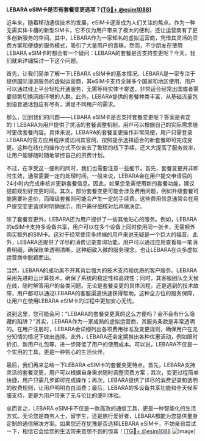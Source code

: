 **LEBARA eSIM卡是否有套餐变更选项？[[TG💪+ @esim1088](https://t.me/s/esim1088)]**

近年来，随着移动通信技术的发展，eSIM卡逐渐成为人们关注的焦点。作为一种无需实体卡槽的新型SIM卡，它不仅为用户带来了极大的便利，还让运营商有了更多创新服务的空间。其中，LEBARA作为一家知名的虚拟运营商，凭借其灵活的资费方案和便捷的服务模式，吸引了大量用户的青睐。然而，不少朋友在使用LEBARA eSIM卡时都会有一个疑问：LEBARA的套餐是否支持变更呢？今天，我们就来详细探讨一下这个问题。

首先，让我们简单了解一下LEBARA eSIM卡的基本情况。LEBARA是一家专注于提供国际漫游服务的虚拟运营商，其eSIM卡支持全球多个国家和地区使用，用户可以通过线上平台轻松开通服务，无需等待实体卡寄送，非常适合经常出国或者需要频繁切换网络环境的人群。此外，LEBARA提供的套餐种类丰富，从基础流量包到语音通话包应有尽有，满足不同用户的需求。

那么，回到我们的问题——LEBARA eSIM卡是否支持套餐变更呢？答案是肯定的！LEBARA为用户提供了灵活的套餐调整机制，用户可以根据自己的实际需求随时更改套餐内容。具体来说，LEBARA的套餐变更操作非常简便，用户只需登录LEBARA的官方应用程序或访问其官网，按照提示选择适合的新套餐即可完成变更。这种在线化的操作方式不仅省去了繁琐的线下手续，还大大提高了服务效率，让用户能够随时随地掌控自己的资费计划。

不过，在享受这一便利的同时，我们也需要注意一些细节。首先，套餐变更并非即时生效，通常需要一定的处理时间。一般来说，LEBARA会在用户提交申请后的24小时内完成审核并更新套餐信息。因此，如果您急需使用新的套餐功能，建议提前规划好变更时间。其次，部分套餐变更可能会涉及费用问题，例如升级套餐可能需要补差价，而降级套餐则可能会产生一定的手续费。这些费用信息通常会在用户提交变更请求时明确展示，用户需仔细核对后再做决定。

除了套餐变更外，LEBARA还为用户提供了一些其他贴心的服务。例如，LEBARA的eSIM卡支持多设备共享，用户可以在多个设备上同时使用同一张卡，无需额外购买额外的SIM卡。这对于经常使用多终端的用户来说无疑是一个巨大的福音。此外，LEBARA还提供了详尽的消费记录查询功能，用户可以通过应用查看每一笔消费明细，确保账单透明清晰。这种细致入微的服务理念，也让LEBARA在众多虚拟运营商中脱颖而出。

当然，LEBARA的成功离不开其背后强大的技术支持和优质的客户服务。LEBARA采用先进的云计算技术，确保了系统的稳定性和高效性；同时，其客服团队全天候在线，随时解答用户的各类问题。无论是套餐变更的具体流程，还是遇到的技术故障，用户都可以通过LEBARA的客服渠道快速获得帮助。这种全方位的服务保障，让用户在使用LEBARA eSIM卡的过程中更加安心无忧。

说到这里，您可能会问：“LEBARA的套餐变更真的这么方便吗？会不会有什么隐藏的陷阱？”其实，LEBARA作为一家成熟的虚拟运营商，其服务条款是非常透明的。在用户注册时，LEBARA会详细列出各项费用标准及变更规则，确保用户在充分知情的情况下做出选择。此外，LEBARA还会定期推出各种优惠活动，例如限时折扣、新用户礼包等，进一步降低了用户的使用成本。可以说，LEBARA不仅是一个实用的工具，更是一种贴心的生活伙伴。

最后，我们再来总结一下LEBARA eSIM卡的套餐变更特点。首先，LEBARA支持灵活的套餐变更，用户可以根据自身需求随时调整资费方案；其次，变更过程简单快捷，用户只需几步即可完成操作；再次，LEBARA提供了详尽的消费记录和透明的收费规则，让用户明明白白消费；最后，LEBARA的多设备共享功能和全天候客服支持，更是为用户带来了无与伦比的便利体验。

总而言之，LEBARA eSIM卡不仅是一款高效的通信工具，更是一种智能化的生活方式。无论您是商务人士、留学生，还是旅行爱好者，LEBARA都能为您提供量身定制的通信解决方案。如果您还在犹豫是否选择LEBARA eSIM卡，不妨亲自尝试一下，相信它会给您的生活带来意想不到的惊喜！[[TG💪+ @esim1088](https://t.me/s/esim1088) ![Image](https://i.postimg.cc/4NQfJmqS/Snipaste-2025-05-13-00-14-12.png)]